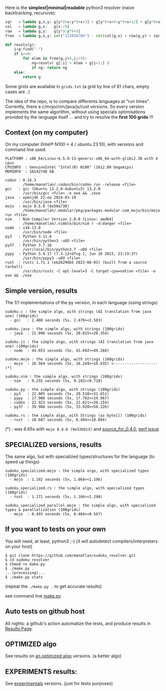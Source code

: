 Here is the **simplest|minimal|readable** python3 resolver (naive backtracking, recursive):

```python
sqr   = lambda g,x,y: g[y*9+x:y*9+x+3] + g[y*9+x+9:y*9+x+12] + g[y*9+x+18:y*9+x+21]
col   = lambda g,x:   g[x::9]
row   = lambda g,y:   g[y*9:y*9+9]
free  = lambda g,x,y: set("123456789") - set(col(g,x) + row(g,y) + sqr(g,(x//3)*3,(y//3)*3))

def resolv(g):
    i=g.find(".")
    if i>=0:
        for elem in free(g,i%9,i//9):
            ng=resolv( g[:i] + elem + g[i+1:] )
            if ng: return ng
    else:
        return g
```


Some grids are available in `grids.txt` (a grid by line of 81 chars, empty cases are `.`)

The idea of the repo, is to compare differents languages at "run times". Currently, there a c/mojo/nim/java/js/rust versions. So every version implements the same algorithm, without using specials optimisations provided by the language itself ... and try to resolve the **first 100 grids** !!!

## Context (on my computer)

On my computer (Intel® N100 × 4 / ubuntu 23.10), with versions and command line used:
```
PLATFORM : x86_64/Linux-6.5.0-13-generic-x86_64-with-glibc2.38 with 4 cpus
CPUINFO  : GenuineIntel "Intel(R) N100" (1612.80 bogomips)
MEMINFO  : 16142748 kB

codon : 0.16.3
        /home/manatlan/.codon/bin/codon run -release <file>
gcc   : gcc (Ubuntu 13.2.0-4ubuntu3) 13.2.0
        /usr/bin/gcc <file> -o exe && ./exe
java  : openjdk 22-ea 2024-03-19
        /usr/bin/java <file>
mojo  : mojo 0.5.0 (6e50a738)
        /home/manatlan/.modular/pkg/packages.modular.com_mojo/bin/mojo run <file>
nim   : Nim Compiler Version 2.0.0 [Linux: amd64]
        /home/manatlan/.nimble/bin/nim r -d:danger <file>
node  : v18.13.0
        /usr/bin/node <file>
py3   : Python 3.11.6
        /usr/bin/python3 -uOO <file>
py37  : Python 3.7.16
        /usr/local/bin/python3.7 -uOO <file>
pypy  : Python 3.9.17 (7.3.12+dfsg-1, Jun 16 2023, 23:19:37)
        /usr/bin/pypy3 -uOO <file>
rust  : rustc 1.71.1 (eb26296b5 2023-08-03) (built from a source tarball)
        /usr/bin/rustc -C opt-level=3 -C target-cpu=native <file> -o exe && ./exe
```


## Simple version, results

The 1/1 implementations of the py version, in each language (using strings)

``` 
sudoku.c : the simple algo, with strings (AI translation from java one) (100grids)
  - gcc   : 2.488 seconds (5x, 2.479><2.583)

sudoku.java : the simple algo, with strings (100grids)
  - java  : 21.090 seconds (5x, 20.815><26.354)

sudoku.js : the simple algo, with strings (AI translation from java one) (100grids)
  - node  : 44.653 seconds (5x, 43.692><49.268)

sudoku.mojo : the simple algo, with strings (100grids)
  - mojo  : 16.564 seconds (5x, 16.249><18.935) <-------------------- (*)

sudoku.nim : the simple algo, with strings (100grids)
  - nim   : 9.255 seconds (5x, 9.182><9.718)

sudoku.py : the simple algo, with strings (100grids)
  - py3   : 22.005 seconds (5x, 20.518><31.651)
  - pypy  : 17.906 seconds (5x, 17.702><19.967)
  - codon : 22.923 seconds (5x, 22.621><26.154)
  - py37  : 39.988 seconds (5x, 33.920><50.226)

sudoku.rs : the simple algo, with Strings (as byte[]) (100grids)
  - rust  : 10.687 seconds (5x, 6.494><10.894)

```

(*) : was 6.65s with `mojo 0.4.0 (9e33b013)` and [source_for_0.4.0](https://github.com/manatlan/sudoku_resolver/blob/mojo_0.4.0/sudoku.mojo), [perf issue](https://github.com/modularml/mojo/issues/1216)

## SPECIALIZED versions, results

The same algo, but with specialized types/structures for the language (to speed up things)

```
sudoku_specialized.mojo : the simple algo, with specialized types (100grids)
  - mojo  : 1.102 seconds (5x, 1.064><1.196)

sudoku_specialized.rs : the simple algo, with specialized types (100grids)
  - rust  : 1.171 seconds (5x, 1.166><1.290)

sudoku_specialized_parallel.mojo : the simple algo, with specialized types & parallelization (100grids)
  - mojo  : 0.493 seconds (5x, 0.484><0.567)
```

## If you want to tests on your own

You will need, at least, python3 ;-) (it will autodetect compilers/interpreters on your host)
```
$ git clone https://github.com/manatlan/sudoku_resolver.git
$ cd sudoku_resolver
$ chmod +x make.py
$ ./make.py .
...(processing)...
$ ./make.py stats
```
(repeat the `./make.py .` to get accurate results)

see command line [make.py](make.md)

## Auto tests on github host

All nights: a github's action automatize the tests, and produce results in [Results Page](RESULTS.md).

## OPTIMIZED algo

See results on [an optimized algo](optimized) versions. (a better algo)

## EXPERIMENTS results:

See [experimentals](experiments) versions. (just for tests purposes)


